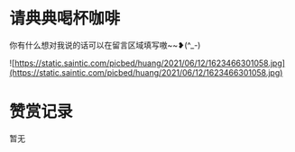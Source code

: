 #  请典典喝杯咖啡

你有什么想对我说的话可以在留言区域填写嗷~~❥(^_-)

![https://static.saintic.com/picbed/huang/2021/06/12/1623466301058.jpg](https://static.saintic.com/picbed/huang/2021/06/12/1623466301058.jpg)



#  赞赏记录

暂无